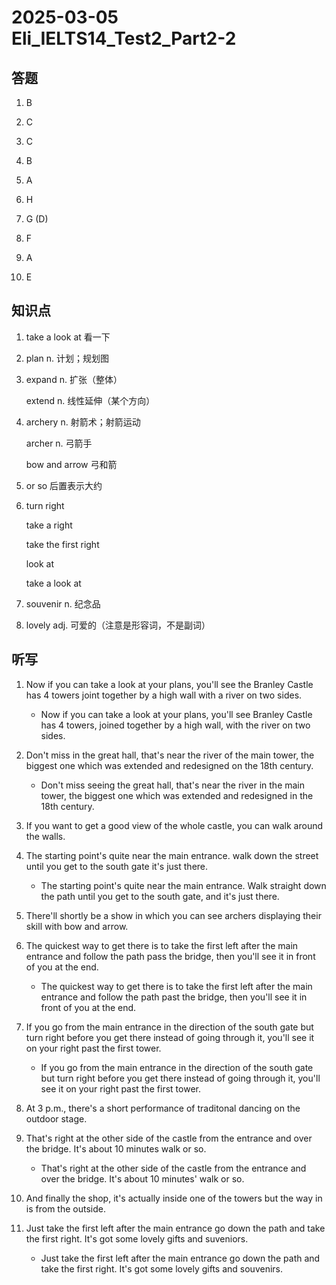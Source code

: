 # 2025-03-05 Eli_IELTS14_Test2_Part2-2

## 答题

1. B

2. C

3. C

4. B

5. A

6. H

7. G (D)

8. F

9. A

10. E

## 知识点

1. take a look at 看一下

2. plan n. 计划；规划图

3. expand n. 扩张（整体）

   extend n. 线性延伸（某个方向）

4. archery n. 射箭术；射箭运动

   archer n. 弓箭手

   bow and arrow 弓和箭

5. or so 后置表示大约

6. turn right

   take a right

   take the first right

   look at

   take a look at

7. souvenir n. 纪念品

8. lovely adj. 可爱的（注意是形容词，不是副词）

## 听写

1. Now if you can take a look at your plans, you'll see the Branley Castle has 4 towers joint together by a high wall with a river on two sides.

   - Now if you can take a look at your plans, you'll see Branley Castle has 4 towers, joined together by a high wall, with the river on two sides.

2. Don't miss in the great hall, that's near the river of the main tower, the biggest one which was extended and redesigned on the 18th century.

   - Don't miss seeing the great hall, that's near the river in the main tower, the biggest one which was extended and redesigned in the 18th century.

3. If you want to get a good view of the whole castle, you can walk around the walls.

4. The starting point's quite near the main entrance. walk down the street until you get to the south gate it's just there.

   - The starting point's quite near the main entrance. Walk straight down the path until you get to the south gate, and it's just there.

5. There'll shortly be a show in which you can see archers displaying their skill with bow and arrow.

6. The quickest way to get there is to take the first left after the main entrance and follow the path pass the bridge, then you'll see it in front of you at the end.

   - The quickest way to get there is to take the first left after the main entrance and follow the path past the bridge, then you'll see it in front of you at the end.

7. If you go from the main entrance in the direction of the south gate but turn right before you get there instead of going through it, you'll see it on your right past the first tower.

   - If you go from the main entrance in the direction of the south gate but turn right before you get there instead of going through it, you'll see it on your right past the first tower.

8. At 3 p.m., there's a short performance of traditonal dancing on the outdoor stage.

9. That's right at the other side of the castle from the entrance and over the bridge. It's about 10 minutes walk or so.

   - That's right at the other side of the castle from the entrance and over the bridge. It's about 10 minutes' walk or so.

10. And finally the shop, it's actually inside one of the towers but the way in is from the outside.

11. Just take the first left after the main entrance go down the path and take the first right. It's got some lovely gifts and suveniors.

    - Just take the first left after the main entrance go down the path and take the first right. It's got some lovely gifts and souvenirs.
